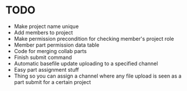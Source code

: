 # TODO
- Make project name unique
- Add members to project
- Make permission precondition for checking member's project role
- Member part permission data table
- Code for merging collab parts
- Finish submit command
- Automatic basefile update uploading to a specified channel
- Easy part assignment stuff
- Thing so you can assign a channel where any file upload is seen as a part submit for a certain project